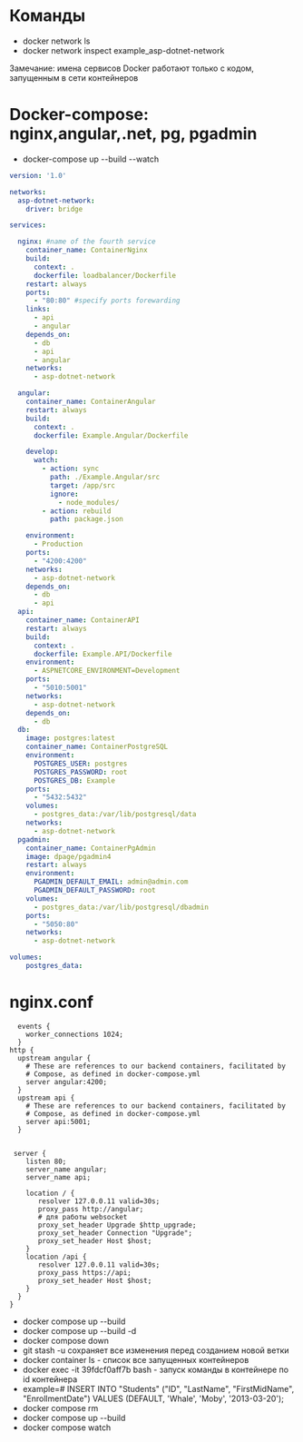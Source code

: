 # Команды 

- docker network ls
- docker network inspect example_asp-dotnet-network

Замечание: имена сервисов Docker работают только с кодом, запущенным в сети контейнеров


# Docker-compose: nginx,angular,.net, pg, pgadmin

- docker-compose up --build --watch

```yml
version: '1.0'

networks:
  asp-dotnet-network:
    driver: bridge

services:

  nginx: #name of the fourth service
    container_name: ContainerNginx
    build: 
      context: .
      dockerfile: loadbalancer/Dockerfile
    restart: always
    ports:
      - "80:80" #specify ports forewarding
    links:
      - api
      - angular
    depends_on:
      - db
      - api
      - angular
    networks:
      - asp-dotnet-network 

  angular:
    container_name: ContainerAngular
    restart: always
    build:
      context: .
      dockerfile: Example.Angular/Dockerfile

    develop:
      watch:
        - action: sync
          path: ./Example.Angular/src
          target: /app/src
          ignore:
            - node_modules/
        - action: rebuild
          path: package.json

    environment:
      - Production
    ports:
      - "4200:4200"
    networks:
      - asp-dotnet-network
    depends_on:
      - db
      - api
  api:
    container_name: ContainerAPI
    restart: always
    build:
      context: .
      dockerfile: Example.API/Dockerfile
    environment:
      - ASPNETCORE_ENVIRONMENT=Development
    ports:
      - "5010:5001"
    networks:
      - asp-dotnet-network
    depends_on:
      - db
  db:
    image: postgres:latest
    container_name: ContainerPostgreSQL
    environment:
      POSTGRES_USER: postgres
      POSTGRES_PASSWORD: root
      POSTGRES_DB: Example
    ports:
      - "5432:5432"
    volumes:
      - postgres_data:/var/lib/postgresql/data
    networks:
      - asp-dotnet-network
  pgadmin:
    container_name: ContainerPgAdmin
    image: dpage/pgadmin4
    restart: always
    environment:
      PGADMIN_DEFAULT_EMAIL: admin@admin.com
      PGADMIN_DEFAULT_PASSWORD: root
    volumes:
      - postgres_data:/var/lib/postgresql/dbadmin
    ports:
      - "5050:80"
    networks:
      - asp-dotnet-network 

volumes:
    postgres_data:

```

# nginx.conf

```
  events {
    worker_connections 1024;
  }
http {
  upstream angular {
    # These are references to our backend containers, facilitated by
    # Compose, as defined in docker-compose.yml
    server angular:4200;
  } 
  upstream api {
    # These are references to our backend containers, facilitated by
    # Compose, as defined in docker-compose.yml
    server api:5001;
  }
  

 server {
    listen 80;
    server_name angular;
    server_name api;

    location / {
       resolver 127.0.0.11 valid=30s;
       proxy_pass http://angular;
       # для работы websocket
       proxy_set_header Upgrade $http_upgrade;
       proxy_set_header Connection "Upgrade";
       proxy_set_header Host $host;
    }
    location /api {
       resolver 127.0.0.11 valid=30s;
       proxy_pass https://api;
       proxy_set_header Host $host;
    }
  }
}

```

- docker compose up --build
- docker compose up --build -d
- docker compose down
- git stash -u  сохраняет все изменения перед созданием новой ветки
- docker container ls  - список все запущенных контейнеров
- docker exec -it 39fdcf0aff7b bash  - запуск команды в контейнере по id контейнера
- example=# INSERT INTO "Students" ("ID", "LastName", "FirstMidName", "EnrollmentDate") VALUES (DEFAULT, 'Whale', 'Moby', '2013-03-20');
- docker compose rm
- docker compose up --build
- docker compose watch


